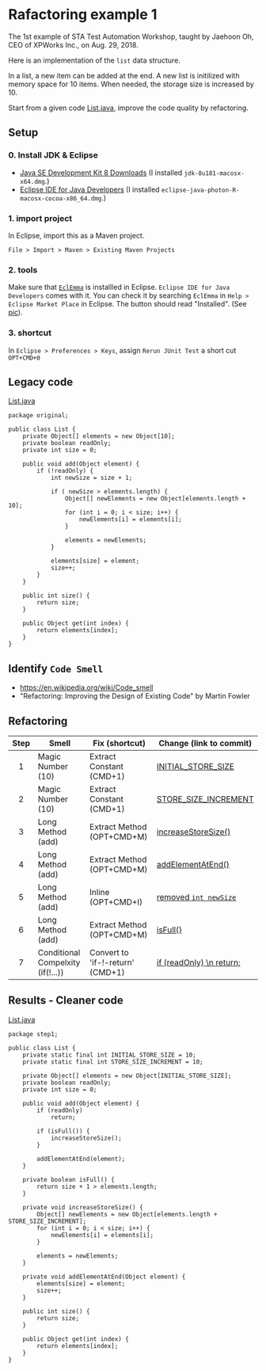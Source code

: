 # Rafactoring example 1

The 1st example of STA Test Automation Workshop, taught by Jaehoon Oh, CEO of XPWorks Inc., on Aug. 29, 2018.

Here is an implementation of the `list` data structure.

In a list, a new item can be added at the end.
A new list is initilized with memory space for 10 items. 
When needed, the storage size is increased by 10. 

Start from a given code [List.java](src/main/java/original/List.java), improve the code quality by refactoring.


## Setup 
### 0. Install JDK & Eclipse
* [Java SE Development Kit 8 Downloads](http://www.oracle.com/technetwork/java/javase/downloads/jdk8-downloads-2133151.html) (I installed `jdk-8u181-macosx-x64.dmg`.)
* [Eclipse IDE for Java Developers](http://www.eclipse.org/downloads/packages) (I installed `eclipse-java-photon-R-macosx-cocoa-x86_64.dmg`.)

### 1. import project

In Eclipse, import this as a Maven project.

`File > Import > Maven > Existing Maven Projects`

### 2. tools
Make sure that [`EclEmma`](https://www.eclemma.org) is installled in Eclipse. `Eclipse IDE for Java Developers` comes with it.
You can check it by searching `EclEmma` in `Help > Eclipse Market Place` in Eclipse. The button should read "Installed". (See [pic](pic/EclEmma.png)).

### 3. shortcut

In `Eclipse > Preferences > Keys`, assign `Rerun JUnit Test` a short cut `OPT+CMD+0`

## Legacy code

[List.java](src/main/java/original/List.java)

```
package original;

public class List {
	private Object[] elements = new Object[10];
	private boolean readOnly;
	private int size = 0;

	public void add(Object element) {
		if (!readOnly) {
			int newSize = size + 1;
			
			if ( newSize > elements.length) {
				Object[] newElements = new Object[elements.length + 10];
				for (int i = 0; i < size; i++) {
					newElements[i] = elements[i];
				}

				elements = newElements;
			}

			elements[size] = element;
			size++;
		}
	}

	public int size() {
		return size;
	}

	public Object get(int index) {
		return elements[index];
	}
}
```

## Identify `Code Smell`

* https://en.wikipedia.org/wiki/Code_smell
* "Refactoring: Improving the Design of Existing Code" by Martin Fowler


## Refactoring

| Step | Smell        | Fix (shortcut) |  Change (link to commit)
| :---: | ------------- | ------------- | ------------- | 
| 1 | Magic Number  (10)   | Extract Constant (CMD+1) |  [INITIAL_STORE_SIZE](https://github.com/ys7yoo/RefactoringList/commit/fe7aab2e1da8b36f0cb64c94811b9f319c728a71) |
| 2 | Magic Number  (10)   | Extract Constant (CMD+1) | [STORE_SIZE_INCREMENT](https://github.com/ys7yoo/RefactoringList/commit/fe7aab2e1da8b36f0cb64c94811b9f319c728a71) | 
| 3 | Long Method (add)   | Extract Method (OPT+CMD+M) | [increaseStoreSize()](https://github.com/ys7yoo/RefactoringList/commit/0e37d3df78d4c769876b05636dcc758e92d5dbad) | 
| 4 | Long Method (add)   | Extract Method (OPT+CMD+M) | [addElementAtEnd()](https://github.com/ys7yoo/RefactoringList/commit/708b3b6fed259683d31e3cdf82d42cc13a7821a8) | 
| 5 | Long Method (add)   | Inline (OPT+CMD+I) | [removed `int newSize`](https://github.com/ys7yoo/RefactoringList/commit/ff9aa1fee586fe7b37ce23f37d423a46f9268fd2) | 
| 6 | Long Method (add)   | Extract Method (OPT+CMD+M) | [isFull()](https://github.com/ys7yoo/RefactoringList/commit/ab4970d0bdc7409b0f0f0740d8bc398339369985) | 
| 7 | Conditional Compelxity (if(!...))   | Convert to 'if-!-return' (CMD+1) | [if (readOnly) \n    return;](https://github.com/ys7yoo/RefactoringList/commit/28a449b3e5f91a3eacb993160f899696b489bc3e) | 





## Results - Cleaner code

[List.java](src/main/java/step1/List.java)

```
package step1;

public class List {
	private static final int INITIAL_STORE_SIZE = 10;
	private static final int STORE_SIZE_INCREMENT = 10;
	
	private Object[] elements = new Object[INITIAL_STORE_SIZE];
	private boolean readOnly;
	private int size = 0;

	public void add(Object element) {
		if (readOnly)
			return;
		
		if (isFull()) {
			increaseStoreSize();
		}
		
		addElementAtEnd(element);
	}

	private boolean isFull() {
		return size + 1 > elements.length;
	}

	private void increaseStoreSize() {
		Object[] newElements = new Object[elements.length + STORE_SIZE_INCREMENT];
		for (int i = 0; i < size; i++) {
			newElements[i] = elements[i];
		}

		elements = newElements;
	}

	private void addElementAtEnd(Object element) {
		elements[size] = element;
		size++;
	}

	public int size() {
		return size;
	}

	public Object get(int index) {
		return elements[index];
	}
}
```
